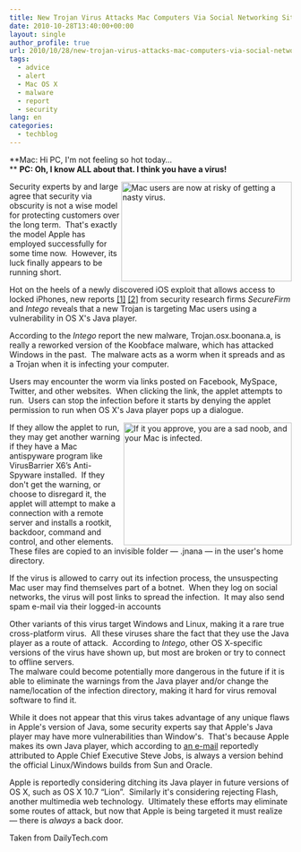 ```yaml
---
title: New Trojan Virus Attacks Mac Computers Via Social Networking Sites
date: 2010-10-28T13:40:00+00:00
layout: single
author_profile: true
url: 2010/10/28/new-trojan-virus-attacks-mac-computers-via-social-networking-sites/
tags:
  - advice
  - alert
  - Mac OS X
  - malware
  - report
  - security
lang: en
categories: 
  - techblog
---
```

**Mac: Hi PC, I'm not feeling so hot today…  
** **PC: Oh, I know ALL about that. I think you have a virus!**

[<img title="Mac users are now at risky of getting a nasty virus." border="0" alt="Mac users are now at risky of getting a nasty virus." align="right" src="http://lh4.ggpht.com/_vaUVXcmC3OI/TMl2SqcsprI/AAAAAAAAC7o/ABx8I_NybQU/17233_large_Mac_Girl_thumb.png?imgmax=800" width="304" height="178" />](http://lh3.ggpht.com/_vaUVXcmC3OI/TMl2OjMn0xI/AAAAAAAAC7k/jqNgFZSzRik/s1600-h/17233_large_Mac_Girl%5B2%5D.png)Security experts by and large agree that security via obscurity is not a wise model for protecting customers over the long term.  That's exactly the model Apple has employed successfully for some time now.  However, its luck finally appears to be running short.

Hot on the heels of a newly discovered iOS exploit that allows access to locked iPhones, new reports [[1]](http://www.securemac.com/boonana-bulletin.php) [[2]](http://blog.intego.com/2010/10/27/intego-security-memo-trojan-horse-osxkoobface-a-affects-mac-os-x-mac-koobface-variant-spreads-via-facebook-twitter-and-more/) from security research firms _SecureFirm_ and _Intego_ reveals that a new Trojan is targeting Mac users using a vulnerability in OS X's Java player.

According to the _Intego_ report the new malware, Trojan.osx.boonana.a, is really a reworked version of the Koobface malware, which has attacked Windows in the past.  The malware acts as a worm when it spreads and as a Trojan when it is infecting your computer.

Users may encounter the worm via links posted on Facebook, MySpace, Twitter, and other websites.  When clicking the link, the applet attempts to run.  Users can stop the infection before it starts by denying the applet permission to run when OS X's Java player pops up a dialogue.

[<img title="If it you approve, you are a sad noob, and your Mac is infected." border="0" alt="If it you approve, you are a sad noob, and your Mac is infected." align="right" src="http://lh5.ggpht.com/_vaUVXcmC3OI/TMl2W9wYC8I/AAAAAAAAC78/g8biJhoNzHQ/17235_large_koobface_approve_thumb%5B1%5D.jpg?imgmax=800" width="300" height="219" />](http://lh3.ggpht.com/_vaUVXcmC3OI/TMl2UkJDvlI/AAAAAAAAC70/oHpVedIBaSA/s1600-h/17235_large_koobface_approve%5B4%5D.jpg)If they allow the applet to run, they may get another warning if they have a Mac antispyware program like VirusBarrier X6’s Anti-Spyware installed.  If they don't get the warning, or choose to disregard it, the applet will attempt to make a connection with a remote server and installs a rootkit, backdoor, command and control, and other elements.  These files are copied to an invisible folder — .jnana — in the user's home directory.

If the virus is allowed to carry out its infection process, the unsuspecting Mac user may find themselves part of a botnet.  When they log on social networks, the virus will post links to spread the infection.  It may also send spam e-mail via their logged-in accounts

Other variants of this virus target Windows and Linux, making it a rare true cross-platform virus.  All these viruses share the fact that they use the Java player as a route of attack.  According to _Intego_, other OS X-specific versions of the virus have shown up, but most are broken or try to connect to offline servers.  
The malware could become potentially more dangerous in the future if it is able to eliminate the warnings from the Java player and/or change the name/location of the infection directory, making it hard for virus removal software to find it.

While it does not appear that this virus takes advantage of any unique flaws in Apple's version of Java, some security experts say that Apple's Java player may have more vulnerabilities than Window's.  That's because Apple makes its own Java player, which according to [an e-mail](http://www.flickr.com/photos/frasers/5104179782/) reportedly attributed to Apple Chief Executive Steve Jobs, is always a version behind the official Linux/Windows builds from Sun and Oracle.

Apple is reportedly considering ditching its Java player in future versions of OS X, such as OS X 10.7 “Lion”.  Similarly it's considering rejecting Flash, another multimedia web technology.  Ultimately these efforts may eliminate some routes of attack, but now that Apple is being targeted it must realize — there is _always_ a back door.

Taken from DailyTech.com